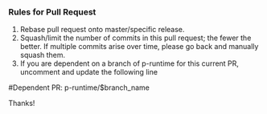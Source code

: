 ### Rules for Pull Request
1. Rebase pull request onto master/specific release.
1. Squash/limit the number of commits in this pull request; the fewer the better. If multiple commits arise over time, please go back and manually squash them.
1. If you are dependent on a branch of p-runtime for this current PR, uncomment and update the following line

#Dependent PR: p-runtime/$branch_name

Thanks!
